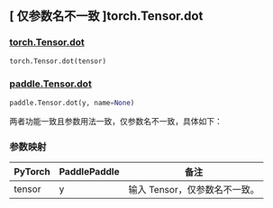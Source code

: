 ## [ 仅参数名不一致 ]torch.Tensor.dot

### [torch.Tensor.dot](https://pytorch.org/docs/stable/generated/torch.Tensor.dot.html?highlight=dot#torch.Tensor.dot)

```python
torch.Tensor.dot(tensor)
```

### [paddle.Tensor.dot](https://www.paddlepaddle.org.cn/documentation/docs/zh/develop/api/paddle/Tensor_cn.html#dot-y-name-none)

```python
paddle.Tensor.dot(y, name=None)
```

两者功能一致且参数用法一致，仅参数名不一致，具体如下：

### 参数映射

| PyTorch | PaddlePaddle | 备注                        |
| ------- | ------------ | --------------------------- |
| tensor   | y            | 输入 Tensor，仅参数名不一致。 |
